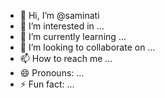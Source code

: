 - 👋 Hi, I’m @saminati
- 👀 I’m interested in ...
- 🌱 I’m currently learning ...
- 💞️ I’m looking to collaborate on ...
- 📫 How to reach me ...
- 😄 Pronouns: ...
- ⚡ Fun fact: ...

<!---
saminati/saminati is a ✨ special ✨ repository because its `README.md` (this file) appears on your GitHub profile.
You can click the Preview link to take a look at your changes.
--->

